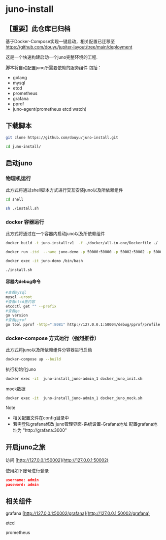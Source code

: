 # juno-install

## 【重要】此仓库已归档

基于Docker-Compose实现一键启动，相关配置已迁移至 https://github.com/douyu/jupiter-layout/tree/main/deployment

这是一个快速构建启动一个juno完整环境的工程.

脚本将自动配置juno所需要依赖的服务组件
包括：
- golang
- mysql
- etcd
- prometheus
- grafana
- pprof
- juno-agent(prometheus etcd watch) 

## 下载脚本

```bash
git clone https://github.com/douyu/juno-install.git

cd juno-install/
```

## 启动juno

### 物理机运行

此方式将通过shell脚本方式进行交互安装juno以及所依赖组件

```bash
cd shell

sh ./install.sh
```

### docker 容器运行

此方式将通过在一个容器内启动juno以及所依赖组件

```bash
docker build -t juno-install:v1  -f ./docker/all-in-one/Dockerfile ./

docker run -itd  --name juno-demo -p 50000:50000 -p 50002:50002 -p 50004:50004 --privileged=true juno-install:v1 /usr/sbin/init

docker exec -it juno-demo /bin/bash

./install.sh

```

#### 容器内debug命令

```bash
#查看mysql
mysql -uroot
#查看etcd里内容
etcdctl get "" --prefix
#查看go
go version
#查看pprof
go tool pprof -http=":8081" http://127.0.0.1:50004/debug/pprof/profile
```

### **docker-compose 方式运行（强烈推荐）**

此方式将juno以及所依赖组件分容器进行启动

```bash
docker-compose up --build
```

执行初始化juno

```bash
docker exec -it  juno-install_juno-admin_1 docker_juno_init.sh
```

mock数据

```bash
docker exec -it  juno-install_juno-admin_1 docker_juno_mock.sh
```

Note

- 相关配置文件在config目录中
- 若需登陆grafana修改 juno管理界面-系统设置-Grafana地址 配置grafana地址为 "http://grafana:3000"

## 开启juno之旅

访问 [http://127.0.0.1:50002](http://127.0.0.1:50002)

使用如下账号进行登录

```json
username: admin
password: admin
```

## 相关组件

grafana [http://127.0.0.1:50002/grafana](http://127.0.0.1:50002/grafana)

etcd

prometheus
